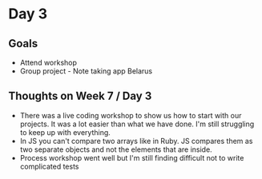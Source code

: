# Day 3

## Goals
* Attend workshop
* Group project - Note taking app Belarus

## Thoughts on Week 7 / Day 3
* There was a live coding workshop to show us how to start with our projects. It was a lot easier than what we have done. I'm still struggling to keep up with everything.
* In JS you can't compare two arrays like in Ruby. JS compares them as two separate objects and not the elements that are inside.
* Process workshop went well but I'm still finding difficult not to write complicated tests
